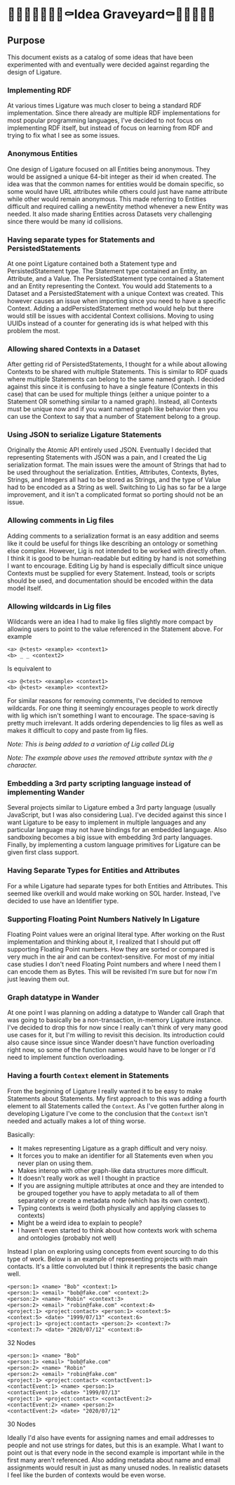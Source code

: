 # 👻🧟‍♀️💀🦇🧛‍♀⚰️Idea Graveyard⚰️🧛🦇💀🧟👻

## Purpose

This document exists as a catalog of some ideas that have been experimented with and eventually were decided against
regarding the design of Ligature.

### Implementing RDF

At various times Ligature was much closer to being a standard RDF implementation.
Since there already are multiple RDF implementations for most popular programming languages,
I've decided to not focus on implementing RDF itself,
but instead of focus on learning from RDF and trying to fix what I see as some issues.

### Anonymous Entities

One design of Ligature focused on all Entities being anonymous.
They would be assigned a unique 64-bit integer as their id when created.
The idea was that the common names for entities would be domain specific,
so some would have URL attributes while others could just have name attribute while other would remain anonymous.
This made referring to Entities difficult and required calling a newEntity method whenever a new Entity was needed.
It also made sharing Entities across Datasets very challenging since there would be many id collisions.

### Having separate types for Statements and PersistedStatements

At one point Ligature contained both a Statement type and PersistedStatement type.
The Statement type contained an Entity, an Attribute, and a Value.
The PersistedStatement type contained a Statement and an Entity representing the Context.
You would add Statements to a Dataset and a PersistedStatement with a unique Context was created.
This however causes an issue when importing since you need to have a specific Context.
Adding a addPersistedStatement method would help but there would still be issues with accidental Context collisions.
Moving to using UUIDs instead of a counter for generating ids is what helped with this problem the most.

### Allowing shared Contexts in a Dataset

After getting rid of PersistedStatements, I thought for a while about allowing Contexts to be shared with multiple Statements.
This is similar to RDF quads where multiple Statements can belong to the same named graph.
I decided against this since it is confusing to have a single feature (Contexts in this case)
that can be used for multiple things (either a unique pointer to a Statement OR something similar to a named graph).
Instead, all Contexts must be unique now and if you want named graph like behavior
then you can use the Context to say that a number of Statement belong to a group.

### Using JSON to serialize Ligature Statements

Originally the Atomic API entirely used JSON.
Eventually I decided that representing Statements with JSON was a pain, and I created the Lig serialization format.
The main issues were the amount of Strings that had to be used throughout the serialization.
Entities, Attributes, Contexts, Bytes, Strings, and Integers all had to be stored as Strings,
and the type of Value had to be encoded as a String as well.
Switching to Lig has so far be a large improvement, and it isn't a complicated format so porting should not be an issue.

### Allowing comments in Lig files

Adding comments to a serialization format is an easy addition and seems like it could be useful
for things like describing an ontology or something else complex.
However, Lig is not intended to be worked with directly often.
I think it is good to be human-readable but editing by hand is not something I want to encourage.
Editing Lig by hand is especially difficult since unique Contexts must be supplied for every Statement.
Instead, tools or scripts should be used, and documentation should be encoded within the data model itself.

### Allowing wildcards in Lig files

Wildcards were an idea I had to make lig files slightly more compact by allowing users to point to the value
referenced in the Statement above.  For example

```lig
<a> @<test> <example> <context1>
<b> _ _ <context2>
```

Is equivalent to

```lig
<a> @<test> <example> <context1>
<b> @<test> <example> <context2>
```

For similar reasons for removing comments, I've decided to remove wildcards.
For one thing it seemingly encourages people to work directly with lig which isn't something I want to encourage.
The space-saving is pretty much irrelevant.
It adds ordering dependencies to lig files as well as makes it difficult to copy and paste from lig files.

*Note: This is being added to a variation of Lig called DLig*

*Note: The example above uses the removed attribute syntax with the `@` character.*

### Embedding a 3rd party scripting language instead of implementing Wander

Several projects similar to Ligature embed a 3rd party language (usually JavaScript, but I was also considering Lua).
I've decided against this since I want Ligature to be easy to implement in multiple languages and any particular
language may not have bindings for an embedded language.
Also sandboxing becomes a big issue with embedding 3rd party languages.
Finally, by implementing a custom language primitives for Ligature can be given first class support.

### Having Separate Types for Entities and Attributes

For a while Ligature had separate types for both Entities and Attributes.
This seemed like overkill and would make working on SOL harder.
Instead, I've decided to use have an Identifier type.

### Supporting Floating Point Numbers Natively In Ligature

Floating Point values were an original literal type.
After working on the Rust implementation and thinking about it, I realized that I should put off supporting Floating Point numbers.
How they are sorted or compared is very much in the air and can be context-sensitive.
For most of my initial case studies I don't need Floating Point numbers and where I need them I can encode them as Bytes.
This will be revisited I'm sure but for now I'm just leaving them out.

### Graph datatype in Wander

At one point I was planning on adding a datatype to Wander call Graph that was going to basically be a non-transaction,
in-memory Ligature instance.
I've decided to drop this for now since I really can't think of very many good use cases for it, but I'm willing
to revisit this decision.
Its introduction could also cause since issue since Wander doesn't have function overloading right now,
so some of the function names would have to be longer or I'd need to implement function overloading.

### Having a fourth `Context` element in Statements

From the beginning of Ligature I really wanted it to be easy to make Statements about Statements.
My first approach to this was adding a fourth element to all Statements called the `Context`.
As I've gotten further along in developing Ligature I've come to the conclusion that the `Context` isn't needed and actually makes a lot of thing worse.

Basically:

 * It makes representing Ligature as a graph difficult and very noisy.
 * It forces you to make an identifier for all Statements even when you never plan on using them.
 * Makes interop with other graph-like data structures more difficult.
 * It doesn't really work as well I thought in practice
  * If you are assigning multiple attributes at once and they are intended to be grouped together you have to apply metadata to all of them separately or create a metadata node (which has its own context).
 * Typing contexts is weird (both physically and applying classes to contexts)
 * Might be a weird idea to explain to people?
 * I haven't even started to think about how contexts work with schema and ontologies (probably not well)

Instead I plan on exploring using concepts from event sourcing to do this type of work.
Below is an example of representing projects with main contacts.
It's a little convoluted but I think it represents the basic change well.

```
<person:1> <name> "Bob" <context:1>
<person:1> <email> "bob@fake.com" <context:2>
<person:2> <name> "Robin" <context:3>
<person:2> <email> "robin@fake.com" <context:4>
<project:1> <project:contact> <person:1> <context:5>
<context:5> <date> "1999/07/13" <context:6>
<project:1> <project:contact> <person:2> <context:7>
<context:7> <date> "2020/07/12" <context:8>
```

32 Nodes

```
<person:1> <name> "Bob"
<person:1> <email> "bob@fake.com"
<person:2> <name> "Robin"
<person:2> <email> "robin@fake.com"
<project:1> <project:contact> <contactEvent:1>
<contactEvent:1> <name> <person:1>
<contactEvent:1> <date> "1999/07/13"
<project:1> <project:contact> <contactEvent:2>
<contactEvent:2> <name> <person:2>
<contactEvent:2> <date> "2020/07/12"
```

30 Nodes

Ideally I'd also have events for assigning names and email addresses to people and not use strings for dates, but this is an example.
What I want to point out is that every node in the second example is important while in the first many aren't referenced.
Also adding metadata about name and email assignments would result in just as many unused nodes.
In realistic datasets I feel like the burden of contexts would be even worse.
